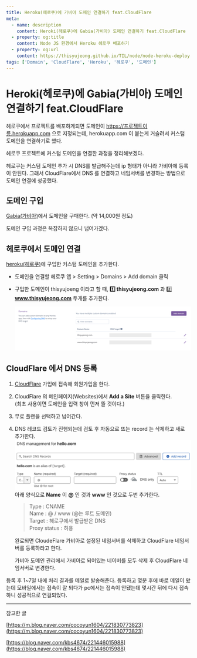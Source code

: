 ```yaml
---
title: Heroku(헤로쿠)에 가비아 도메인 연결하기 feat.CloudFlare
meta:
  - name: description
    content: Heroki(헤로쿠)에 Gabia(가비아) 도메인 연결하기 feat.CloudFlare
  - property: og:title
    content: Node JS 환경에서 Heroku 헤로쿠 배포하기
  - property: og:url
    content: https://thisyujeong.github.io/TIL/node/node-heroku-deploy.html
tags: ['Domain', 'CloudFlare', 'Heroku', '헤로쿠', '도메인']
---
```


# Heroki(헤로쿠)에 Gabia(가비아) 도메인 연결하기 feat.CloudFlare

헤로쿠에서 프로젝트를 배포하게되면 도메인이 https://프로젝트이름.herokuapp.com 으로 지정되는데, herokuapp.com 이 붙는게 거슬려서 커스텀 도메인을 연결하기로 했다.

헤로쿠 프로젝트에 커스텀 도메인을 연결한 과정을 정리해보겠다.

헤로쿠는 커스텀 도메인 추가 시 DNS를 발급해주는데 ip 형태가 아니라 가비아에 등록이 안된다. 그래서 CloudFlare에서 DNS 를 연결하고 네임서버를 변경하는 방법으로 도메인 연결에 성공했다.

## 도메인 구입

[Gabia(가비아)](https://dns.gabia.com/)에서 도메인을 구매한다. (약 14,000원 정도)

도메인 구입 과정은 복잡하지 않으니 넘어가겠다.

## 헤로쿠에서 도메인 연결

[heroku(헤로쿠)](https://dashboard.heroku.com/)에 구입한 커스텀 도메인을 추가한다.

- 도메인을 연결할 헤로쿠 앱 > Setting > Domains > Add domain 클릭
- 구입한 도메인이 thisyujoeng 이라고 할 때, **1️⃣ thisyujeong.com** 과 2️⃣ **www.thisyujeong.com** 두개를 추가한다.

    <img src="../.vuepress/public/image/heroku-domain_1.png" />

## CloudFlare 에서 DNS 등록

1. [CloudFlare](https://dash.cloudflare.com/) 가입에 접속해 회원가입을 한다.
2. CloudFlare 의 메인페이지(Websites)에서 **Add a Site** 버튼을 클릭한다.  
   (최초 사용이면 도메인을 입력 창이 먼저 뜰 것이다.)
3. 무료 플랜을 선택하고 넘어간다.
4. DNS 레코드 검토가 진행되는데 검토 후 자동으로 뜨는 record 는 삭제하고 새로 추가한다.
   <img src="../.vuepress/public/image/heroku-domain_2.png" />
   아래 양식으로 **Name** 이 **@** 인 것과 **www** 인 것으로 두번 추가한다.

   > Type : CNAME  
   > Name : @ / www (@는 루트 도메인)  
   > Target : 헤로쿠에서 발급받은 DNS  
   > Proxy status : 허용

   완료되면 CloudeFlare 가비아로 설정된 네임서버를 삭제하고 CloudFlare 네임서버를 등록하라고 한다.

   가비아 도메인 관리에서 가비아로 되어있는 네이버를 모두 삭제 후 CloudFlare 네임서버로 변경한다.

등록 후 1~7일 내에 처리 결과를 메일로 발송해준다.
등록하고 몇분 후에 바로 메일이 왔는데 모바일에서는 접속이 잘 되다가 pc에서는 접속이 안됐는데
몇시간 뒤에 다시 접속하니 성공적으로 연걸되었다.

---

참고한 글

[https://m.blog.naver.com/cocoyun1604/221830773823](https://m.blog.naver.com/cocoyun1604/221830773823)

[https://blog.naver.com/kbs4674/221446015988](https://blog.naver.com/kbs4674/221446015988)
